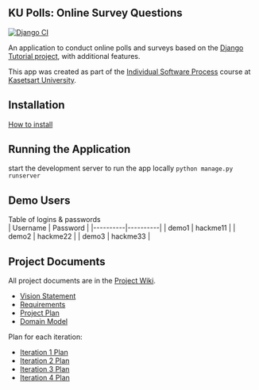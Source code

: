 ## KU Polls: Online Survey Questions 

[![Django CI](https://github.com/PanidaRumriankit/ku-polls/actions/workflows/django-tests.yml/badge.svg)](https://github.com/PanidaRumriankit/ku-polls/actions/workflows/django-tests.yml)
<br>

An application to conduct online polls and surveys based
on the [Django Tutorial project](https://docs.djangoproject.com/en/5.1/intro/tutorial01/), with
additional features.

This app was created as part of the [Individual Software Process](
https://cpske.github.io/ISP) course at [Kasetsart University](https://www.ku.ac.th).

## Installation

[How to install](./Installation.md)

## Running the Application

start the development server to run the app locally `python manage.py runserver`

## Demo Users

Table of logins & passwords <br>
| Username | Password |
|----------|----------|
| demo1    | hackme11 |
| demo2    | hackme22 |
| demo3    | hackme33 |

## Project Documents

All project documents are in the [Project Wiki](../../wiki/Home).

- [Vision Statement](../../wiki/Vision%20and%20Scope)
- [Requirements](../../wiki/Requirements)
- [Project Plan](../../wiki/Project%20Plan)
- [Domain Model](../../wiki/Domain%20Model)

Plan for each iteration:
- [Iteration 1 Plan](../../wiki/Iteration%201%20Plan)
- [Iteration 2 Plan](../../wiki/Iteration%202%20Plan)
- [Iteration 3 Plan](../../wiki/Iteration%203%20Plan)
- [Iteration 4 Plan](../../wiki/Iteration%204%20Plan)
